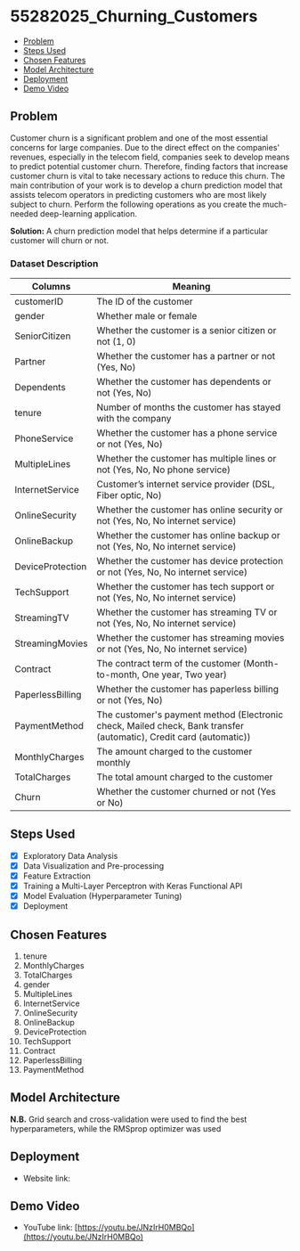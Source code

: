 # 55282025_Churning_Customers

<!--toc:start-->

- [Problem](#problem)
- [Steps Used](#steps-used)
- [Chosen Features](#chosen-features)
- [Model Architecture](#model-architecture)
- [Deployment](#deployment)
- [Demo Video](#demo-video)
<!--toc:end-->

## Problem

Customer churn is a significant problem and one of the most essential concerns for large companies. Due to the direct effect on the companies' revenues, especially in the telecom field, companies seek to develop means to predict potential customer churn. Therefore, finding factors that increase customer churn is vital to take necessary actions to reduce this churn. The main contribution of your work is to develop a churn prediction model that assists telecom operators in predicting customers who are most likely subject to churn. Perform the following operations as you create the much-needed deep-learning application.

**Solution:** A churn prediction model that helps determine if a particular customer will churn or not.

### Dataset Description

| Columns          | Meaning                                                                                                            |
| ---------------- | ------------------------------------------------------------------------------------------------------------------ |
| customerID       | The ID of the customer                                                                                             |
| gender           | Whether male or female                                                                                             |
| SeniorCitizen    | Whether the customer is a senior citizen or not (1, 0)                                                             |
| Partner          | Whether the customer has a partner or not (Yes, No)                                                                |
| Dependents       | Whether the customer has dependents or not (Yes, No)                                                               |
| tenure           | Number of months the customer has stayed with the company                                                          |
| PhoneService     | Whether the customer has a phone service or not (Yes, No)                                                          |
| MultipleLines    | Whether the customer has multiple lines or not (Yes, No, No phone service)                                         |
| InternetService  | Customer’s internet service provider (DSL, Fiber optic, No)                                                        |
| OnlineSecurity   | Whether the customer has online security or not (Yes, No, No internet service)                                     |
| OnlineBackup     | Whether the customer has online backup or not (Yes, No, No internet service)                                       |
| DeviceProtection | Whether the customer has device protection or not (Yes, No, No internet service)                                   |
| TechSupport      | Whether the customer has tech support or not (Yes, No, No internet service)                                        |
| StreamingTV      | Whether the customer has streaming TV or not (Yes, No, No internet service)                                        |
| StreamingMovies  | Whether the customer has streaming movies or not (Yes, No, No internet service)                                    |
| Contract         | The contract term of the customer (Month-to-month, One year, Two year)                                             |
| PaperlessBilling | Whether the customer has paperless billing or not (Yes, No)                                                        |
| PaymentMethod    | The customer's payment method (Electronic check, Mailed check, Bank transfer (automatic), Credit card (automatic)) |
| MonthlyCharges   | The amount charged to the customer monthly                                                                         |
| TotalCharges     | The total amount charged to the customer                                                                           |
| Churn            | Whether the customer churned or not (Yes or No)                                                                    |

## Steps Used

- [x] Exploratory Data Analysis
- [x] Data Visualization and Pre-processing
- [x] Feature Extraction
- [x] Training a Multi-Layer Perceptron with Keras Functional API
- [x] Model Evaluation (Hyperparameter Tuning)
- [x] Deployment

## Chosen Features

1. tenure
2. MonthlyCharges
3. TotalCharges
4. gender
5. MultipleLines
6. InternetService
7. OnlineSecurity
8. OnlineBackup
9. DeviceProtection
10. TechSupport
11. Contract
12. PaperlessBilling
13. PaymentMethod

## Model Architecture

**N.B.** Grid search and cross-validation were used to find the best hyperparameters, while the RMSprop optimizer was used 

## Deployment

- Website link: []()

## Demo Video

- YouTube link: [https://youtu.be/JNzIrH0MBQo](https://youtu.be/JNzIrH0MBQo)


